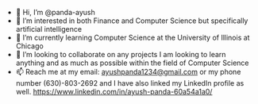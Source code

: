 - 👋 Hi, I’m @panda-ayush
- 👀 I’m interested in both Finance and Computer Science but specifically artificial intelligence
- 🌱 I’m currently learning Computer Science at the University of Illinois at Chicago
- 💞️ I’m looking to collaborate on any projects I am looking to learn anything and as much as possible within the field of Computer Science
- 📫 Reach me at my email: ayushpanda1234@gmail.com or my phone number (630)-803-2692 and I have also linked my LinkedIn profile as well. 
https://www.linkedin.com/in/ayush-panda-60a54a1a0/

<!---
panda-ayush/panda-ayush is a ✨ special ✨ repository because its `README.md` (this file) appears on your GitHub profile.
You can click the Preview link to take a look at your changes.
--->
